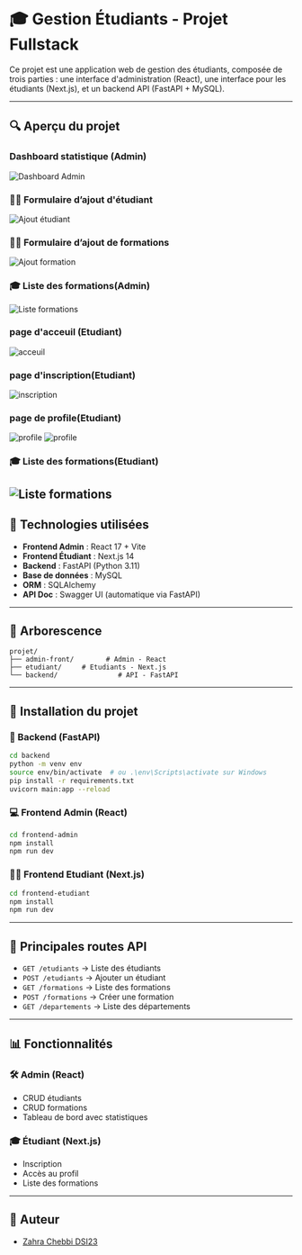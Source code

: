 # 🎓 Gestion Étudiants - Projet Fullstack

Ce projet est une application web de gestion des étudiants, composée de trois parties : une interface d'administration (React), une interface pour les étudiants (Next.js), et un backend API (FastAPI + MySQL).

---

## 🔍 Aperçu du projet
### Dashboard statistique (Admin)
![Dashboard Admin](./captures/dashboard.PNG)

### 👩‍🏫 Formulaire d’ajout d'étudiant
![Ajout étudiant](./captures/ajouteretudiant.PNG)
### 👩‍🏫 Formulaire d’ajout de formations
![Ajout formation](./captures/ajouterformation.PNG)

### 🎓 Liste des formations(Admin)
![Liste formations](./captures/formationsliste1.PNG)


### page d'acceuil (Etudiant)
![acceuil](./captures/acceuil.PNG)

### page d'inscription(Etudiant)
![inscription](./captures/inscription.PNG)

### page de profile(Etudiant)
![profile](./captures/profile1.PNG)
![profile](./captures/profile2.PNG)

### 🎓 Liste des formations(Etudiant)
![Liste formations](./captures/formationsliste2.png)
---

## 🔧 Technologies utilisées

- **Frontend Admin** : React 17 + Vite
- **Frontend Étudiant** : Next.js 14
- **Backend** : FastAPI (Python 3.11)
- **Base de données** : MySQL
- **ORM** : SQLAlchemy
- **API Doc** : Swagger UI (automatique via FastAPI)

---

## 📂 Arborescence

```
projet/
├── admin-front/        # Admin - React
├── etudiant/     # Etudiants - Next.js
└── backend/               # API - FastAPI
```

---

## 🚀 Installation du projet

### 🫠 Backend (FastAPI)
```bash
cd backend
python -m venv env
source env/bin/activate  # ou .\env\Scripts\activate sur Windows
pip install -r requirements.txt
uvicorn main:app --reload
```

### 💻 Frontend Admin (React)
```bash
cd frontend-admin
npm install
npm run dev
```

### 👨‍🏫 Frontend Etudiant (Next.js)
```bash
cd frontend-etudiant
npm install
npm run dev
```

---

## 🔗 Principales routes API

- `GET /etudiants` → Liste des étudiants
- `POST /etudiants` → Ajouter un étudiant
- `GET /formations` → Liste des formations
- `POST /formations` → Créer une formation
- `GET /departements` → Liste des départements

---

## 📊 Fonctionnalités

### 🛠 Admin (React)
- CRUD étudiants
- CRUD formations
- Tableau de bord avec statistiques

### 🎓 Étudiant (Next.js)
- Inscription
- Accès au profil
- Liste des formations

---

## 👤 Auteur

- [Zahra Chebbi DSI23](https://github.com/zahra706)




